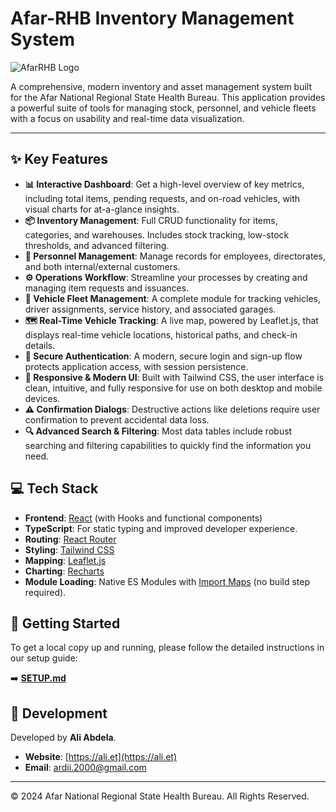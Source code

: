 
# Afar-RHB Inventory Management System

![AfarRHB Logo](./assets/logo.png)

A comprehensive, modern inventory and asset management system built for the Afar National Regional State Health Bureau. This application provides a powerful suite of tools for managing stock, personnel, and vehicle fleets with a focus on usability and real-time data visualization.

---

## ✨ Key Features

- **📊 Interactive Dashboard**: Get a high-level overview of key metrics, including total items, pending requests, and on-road vehicles, with visual charts for at-a-glance insights.
- **📦 Inventory Management**: Full CRUD functionality for items, categories, and warehouses. Includes stock tracking, low-stock thresholds, and advanced filtering.
- **👥 Personnel Management**: Manage records for employees, directorates, and both internal/external customers.
- **⚙️ Operations Workflow**: Streamline your processes by creating and managing item requests and issuances.
- **🚚 Vehicle Fleet Management**: A complete module for tracking vehicles, driver assignments, service history, and associated garages.
- **🗺️ Real-Time Vehicle Tracking**: A live map, powered by Leaflet.js, that displays real-time vehicle locations, historical paths, and check-in details.
- **🔐 Secure Authentication**: A modern, secure login and sign-up flow protects application access, with session persistence.
- **📱 Responsive & Modern UI**: Built with Tailwind CSS, the user interface is clean, intuitive, and fully responsive for use on both desktop and mobile devices.
- **⚠️ Confirmation Dialogs**: Destructive actions like deletions require user confirmation to prevent accidental data loss.
- **🔍 Advanced Search & Filtering**: Most data tables include robust searching and filtering capabilities to quickly find the information you need.

## 💻 Tech Stack

- **Frontend**: [React](https://reactjs.org/) (with Hooks and functional components)
- **TypeScript**: For static typing and improved developer experience.
- **Routing**: [React Router](https://reactrouter.com/)
- **Styling**: [Tailwind CSS](https://tailwindcss.com/)
- **Mapping**: [Leaflet.js](https://leafletjs.com/)
- **Charting**: [Recharts](https://recharts.org/)
- **Module Loading**: Native ES Modules with [Import Maps](https://developer.mozilla.org/en-US/docs/Web/HTML/Element/script/type/importmap) (no build step required).

## 🚀 Getting Started

To get a local copy up and running, please follow the detailed instructions in our setup guide:

➡️ **[SETUP.md](./SETUP.md)**

## 👤 Development

Developed by **Ali Abdela**.

- **Website**: [https://ali.et](https://ali.et)
- **Email**: ardii.2000@gmail.com

---

&copy; 2024 Afar National Regional State Health Bureau. All Rights Reserved.
